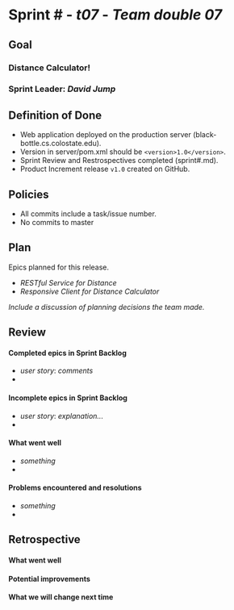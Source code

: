 # Sprint # - *t07* - *Team double 07*

## Goal

### Distance Calculator!
### Sprint Leader: *David Jump*

## Definition of Done

* Web application deployed on the production server (black-bottle.cs.colostate.edu).
* Version in server/pom.xml should be `<version>1.0</version>`.
* Sprint Review and Restrospectives completed (sprint#.md).
* Product Increment release `v1.0` created on GitHub.

## Policies

* All commits include a task/issue number.
* No commits to master

## Plan

Epics planned for this release.

* *RESTful Service for Distance*
* *Responsive Client for Distance Calculator*

*Include a discussion of planning decisions the team made.*

## Review

#### Completed epics in Sprint Backlog 
* *user story*:  *comments*
* 

#### Incomplete epics in Sprint Backlog 
* *user story*: *explanation...*
*

#### What went well
* *something*
*

#### Problems encountered and resolutions
* *something*
*

## Retrospective

#### What went well

#### Potential improvements

#### What we will change next time
